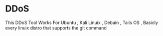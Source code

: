 <h1>DDoS</h1>
<p>This DDoS Tool Works For Ubuntu , Kali Linuix , Debain , Tails OS , Basicly every linuix distro that supports the git command</p>
